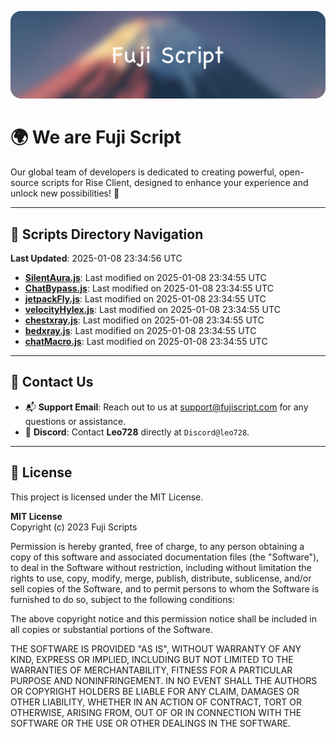 ![Banner](.github/b.webp)

# 🌍 **We are Fuji Script**

Our global team of developers is dedicated to creating powerful, open-source scripts for Rise Client, designed to enhance your experience and unlock new possibilities! 🌟

---
<!-- SCRIPTS_NAVIGATION_START -->
## 📂 **Scripts Directory Navigation**

**Last Updated**: 2025-01-08 23:34:56 UTC

- **[SilentAura.js](scripts/SilentAura.js)**: Last modified on 2025-01-08 23:34:55 UTC
- **[ChatBypass.js](scripts/ChatBypass.js)**: Last modified on 2025-01-08 23:34:55 UTC
- **[jetpackFly.js](scripts/jetpackFly.js)**: Last modified on 2025-01-08 23:34:55 UTC
- **[velocityHylex.js](scripts/velocityHylex.js)**: Last modified on 2025-01-08 23:34:55 UTC
- **[chestxray.js](scripts/chestxray.js)**: Last modified on 2025-01-08 23:34:55 UTC
- **[bedxray.js](scripts/bedxray.js)**: Last modified on 2025-01-08 23:34:55 UTC
- **[chatMacro.js](scripts/chatMacro.js)**: Last modified on 2025-01-08 23:34:55 UTC

<!-- SCRIPTS_NAVIGATION_END -->

---

## 💬 **Contact Us**  
- 📬 **Support Email**: Reach out to us at [support@fujiscript.com](mailto:support@fujiscript.com) for any questions or assistance.  
- 💬 **Discord**: Contact **Leo728** directly at `Discord@leo728`.

---

## 📜 **License**

This project is licensed under the MIT License.  

**MIT License**  
Copyright (c) 2023 Fuji Scripts  

Permission is hereby granted, free of charge, to any person obtaining a copy of this software and associated documentation files (the "Software"), to deal in the Software without restriction, including without limitation the rights to use, copy, modify, merge, publish, distribute, sublicense, and/or sell copies of the Software, and to permit persons to whom the Software is furnished to do so, subject to the following conditions:  

The above copyright notice and this permission notice shall be included in all copies or substantial portions of the Software.  

THE SOFTWARE IS PROVIDED "AS IS", WITHOUT WARRANTY OF ANY KIND, EXPRESS OR IMPLIED, INCLUDING BUT NOT LIMITED TO THE WARRANTIES OF MERCHANTABILITY, FITNESS FOR A PARTICULAR PURPOSE AND NONINFRINGEMENT. IN NO EVENT SHALL THE AUTHORS OR COPYRIGHT HOLDERS BE LIABLE FOR ANY CLAIM, DAMAGES OR OTHER LIABILITY, WHETHER IN AN ACTION OF CONTRACT, TORT OR OTHERWISE, ARISING FROM, OUT OF OR IN CONNECTION WITH THE SOFTWARE OR THE USE OR OTHER DEALINGS IN THE SOFTWARE.  
